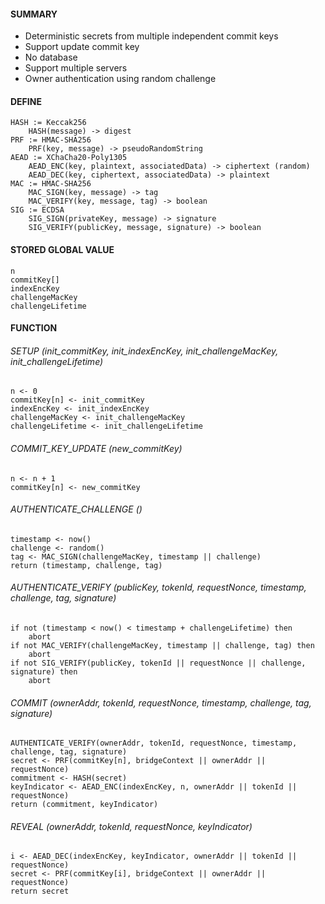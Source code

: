 ####  SUMMARY
- Deterministic secrets from multiple independent commit keys
- Support update commit key
- No database
- Support multiple servers
- Owner authentication using random challenge

#### DEFINE
```
HASH := Keccak256
    HASH(message) -> digest
PRF := HMAC-SHA256
    PRF(key, message) -> pseudoRandomString
AEAD := XChaCha20-Poly1305
    AEAD_ENC(key, plaintext, associatedData) -> ciphertext (random)
    AEAD_DEC(key, ciphertext, associatedData) -> plaintext
MAC := HMAC-SHA256
    MAC_SIGN(key, message) -> tag
    MAC_VERIFY(key, message, tag) -> boolean
SIG := ECDSA
    SIG_SIGN(privateKey, message) -> signature
    SIG_VERIFY(publicKey, message, signature) -> boolean
```

#### STORED GLOBAL VALUE
```
n
commitKey[]
indexEncKey
challengeMacKey
challengeLifetime
```

#### FUNCTION
###### SETUP (init_commitKey, init_indexEncKey, init_challengeMacKey, init_challengeLifetime)
```
n <- 0
commitKey[n] <- init_commitKey
indexEncKey <- init_indexEncKey
challengeMacKey <- init_challengeMacKey
challengeLifetime <- init_challengeLifetime
```

###### COMMIT_KEY_UPDATE (new_commitKey)
```
n <- n + 1
commitKey[n] <- new_commitKey
```

###### AUTHENTICATE_CHALLENGE ()
```
timestamp <- now()
challenge <- random()
tag <- MAC_SIGN(challengeMacKey, timestamp || challenge)
return (timestamp, challenge, tag)
```

###### AUTHENTICATE_VERIFY (publicKey, tokenId, requestNonce, timestamp, challenge, tag, signature)
```
if not (timestamp < now() < timestamp + challengeLifetime) then
    abort
if not MAC_VERIFY(challengeMacKey, timestamp || challenge, tag) then
    abort
if not SIG_VERIFY(publicKey, tokenId || requestNonce || challenge, signature) then
    abort
```

###### COMMIT (ownerAddr, tokenId, requestNonce, timestamp, challenge, tag, signature)
```
AUTHENTICATE_VERIFY(ownerAddr, tokenId, requestNonce, timestamp, challenge, tag, signature)
secret <- PRF(commitKey[n], bridgeContext || ownerAddr || requestNonce)
commitment <- HASH(secret)
keyIndicator <- AEAD_ENC(indexEncKey, n, ownerAddr || tokenId || requestNonce)
return (commitment, keyIndicator)
```

###### REVEAL (ownerAddr, tokenId, requestNonce, keyIndicator)
```
i <- AEAD_DEC(indexEncKey, keyIndicator, ownerAddr || tokenId || requestNonce)
secret <- PRF(commitKey[i], bridgeContext || ownerAddr || requestNonce)
return secret
```
